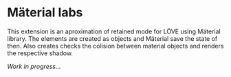 # Mäterial labs

This extension is an aproximation of retained mode for LÖVE using Mäterial library. The elements are created as objects and Mäterial save the state of then. Also creates checks the colision between material objects and renders the respective shadow.

*Work in progress...*